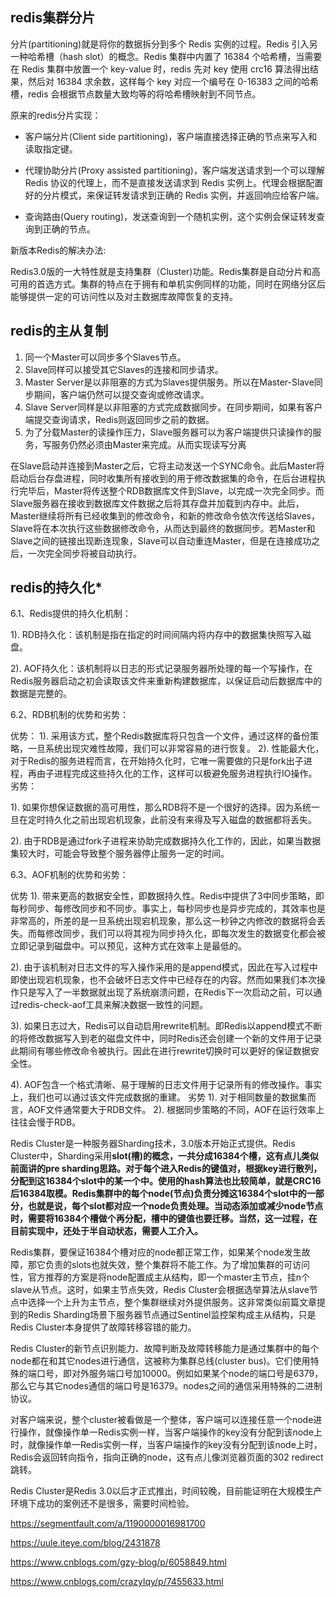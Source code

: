 ## redis集群分片

分片(partitioning)就是将你的数据拆分到多个 Redis 实例的过程。Redis 引入另一种哈希槽（hash slot）的概念。Redis 集群中内置了 16384 个哈希槽，当需要在 Redis 集群中放置一个 key-value 时，redis 先对 key 使用 crc16 算法得出结果，然后对 16384 求余数，这样每个 key 对应一个编号在 0-16383 之间的哈希槽，redis 会根据节点数量大致均等的将哈希槽映射到不同节点。

原来的redis分片实现：

- 客户端分片(Client side partitioning)，客户端直接选择正确的节点来写入和读取指定键。

- 代理协助分片(Proxy assisted partitioning)，客户端发送请求到一个可以理解 Redis 协议的代理上，而不是直接发送请求到 Redis 实例上。代理会根据配置好的分片模式，来保证转发请求到正确的 Redis 实例，并返回响应给客户端。

- 查询路由(Query routing)，发送查询到一个随机实例，这个实例会保证转发查询到正确的节点。 

新版本Redis的解决办法:

Redis3.0版的一大特性就是支持集群（Cluster)功能。Redis集群是自动分片和高可用的首选方式。集群的特点在于拥有和单机实例同样的功能，同时在网络分区后能够提供一定的可访问性以及对主数据库故障恢复的支持。

## redis的主从复制

1. 同一个Master可以同步多个Slaves节点。
2. Slave同样可以接受其它Slaves的连接和同步请求。
3. Master Server是以非阻塞的方式为Slaves提供服务。所以在Master-Slave同步期间，客户端仍然可以提交查询或修改请求。
4. Slave Server同样是以非阻塞的方式完成数据同步。在同步期间，如果有客户端提交查询请求，Redis则返回同步之前的数据。
5. 为了分载Master的读操作压力，Slave服务器可以为客户端提供只读操作的服务，写服务仍然必须由Master来完成。从而实现读写分离

在Slave启动并连接到Master之后，它将主动发送一个SYNC命令。此后Master将启动后台存盘进程，同时收集所有接收到的用于修改数据集的命令，在后台进程执行完毕后，Master将传送整个RDB数据库文件到Slave，以完成一次完全同步。而Slave服务器在接收到数据库文件数据之后将其存盘并加载到内存中。此后，Master继续将所有已经收集到的修改命令，和新的修改命令依次传送给Slaves，Slave将在本次执行这些数据修改命令，从而达到最终的数据同步。若Master和Slave之间的链接出现断连现象，Slave可以自动重连Master，但是在连接成功之后，一次完全同步将被自动执行。 





## redis的持久化*

6.1、Redis提供的持久化机制： 

1). RDB持久化：该机制是指在指定的时间间隔内将内存中的数据集快照写入磁盘。 

2). AOF持久化：该机制将以日志的形式记录服务器所处理的每一个写操作，在Redis服务器启动之初会读取该文件来重新构建数据库，以保证启动后数据库中的数据是完整的。

6.2、RDB机制的优势和劣势：

优势：
1). 采用该方式，整个Redis数据库将只包含一个文件，通过这样的备份策略，一旦系统出现灾难性故障，我们可以非常容易的进行恢复。
2). 性能最大化，对于Redis的服务进程而言，在开始持久化时，它唯一需要做的只是fork出子进程，再由子进程完成这些持久化的工作，这样可以极避免服务进程执行IO操作。
劣势：

1). 如果你想保证数据的高可用性，那么RDB将不是一个很好的选择。因为系统一旦在定时持久化之前出现宕机现象，此前没有来得及写入磁盘的数据都将丢失。

2). 由于RDB是通过fork子进程来协助完成数据持久化工作的，因此，如果当数据集较大时，可能会导致整个服务器停止服务一定的时间。

6.3、AOF机制的优势和劣势： 

优势
1). 带来更高的数据安全性，即数据持久性。Redis中提供了3中同步策略，即每秒同步、每修改同步和不同步。事实上，每秒同步也是异步完成的，其效率也是非常高的，所差的是一旦系统出现宕机现象，那么这一秒钟之内修改的数据将会丢失。而每修改同步，我们可以将其视为同步持久化，即每次发生的数据变化都会被立即记录到磁盘中。可以预见，这种方式在效率上是最低的。

2). 由于该机制对日志文件的写入操作采用的是append模式，因此在写入过程中即使出现宕机现象，也不会破坏日志文件中已经存在的内容。然而如果我们本次操作只是写入了一半数据就出现了系统崩溃问题，在Redis下一次启动之前，可以通过redis-check-aof工具来解决数据一致性的问题。

3). 如果日志过大，Redis可以自动启用rewrite机制。即Redis以append模式不断的将修改数据写入到老的磁盘文件中，同时Redis还会创建一个新的文件用于记录此期间有哪些修改命令被执行。因此在进行rewrite切换时可以更好的保证数据安全性。

4). AOF包含一个格式清晰、易于理解的日志文件用于记录所有的修改操作。事实上，我们也可以通过该文件完成数据的重建。
劣势
1). 对于相同数量的数据集而言，AOF文件通常要大于RDB文件。
2). 根据同步策略的不同，AOF在运行效率上往往会慢于RDB。





Redis Cluster是一种服务器Sharding技术，3.0版本开始正式提供。Redis Cluster中，Sharding采用**slot(槽)的概念，一共分成16384个槽，这有点儿类似前面讲的pre sharding思路。对于每个进入Redis的键值对，根据key进行散列，分配到这16384个slot中的某一个中。使用的hash算法也比较简单，就是CRC16后16384取模。Redis集群中的每个node(节点)负责分摊这16384个slot中的一部分，也就是说，每个slot都对应一个node负责处理。当动态添加或减少node节点时，需要将16384个槽做个再分配，槽中的键值也要迁移。当然，这一过程，在目前实现中，还处于半自动状态，需要人工介入。**

 

Redis集群，要保证16384个槽对应的node都正常工作，如果某个node发生故障，那它负责的slots也就失效，整个集群将不能工作。为了增加集群的可访问性，官方推荐的方案是将node配置成主从结构，即一个master主节点，挂n个slave从节点。这时，如果主节点失效，Redis Cluster会根据选举算法从slave节点中选择一个上升为主节点，整个集群继续对外提供服务。这非常类似前篇文章提到的Redis Sharding场景下服务器节点通过Sentinel监控架构成主从结构，只是Redis Cluster本身提供了故障转移容错的能力。

 

Redis Cluster的新节点识别能力、故障判断及故障转移能力是通过集群中的每个node都在和其它nodes进行通信，这被称为集群总线(cluster bus)。它们使用特殊的端口号，即对外服务端口号加10000。例如如果某个node的端口号是6379，那么它与其它nodes通信的端口号是16379。nodes之间的通信采用特殊的二进制协议。

 

对客户端来说，整个cluster被看做是一个整体，客户端可以连接任意一个node进行操作，就像操作单一Redis实例一样，当客户端操作的key没有分配到该node上时，就像操作单一Redis实例一样，当客户端操作的key没有分配到该node上时，Redis会返回转向指令，指向正确的node，这有点儿像浏览器页面的302 redirect跳转。

Redis Cluster是Redis 3.0以后才正式推出，时间较晚，目前能证明在大规模生产环境下成功的案例还不是很多，需要时间检验。





https://segmentfault.com/a/1190000016981700



https://uule.iteye.com/blog/2431878



https://www.cnblogs.com/gzy-blog/p/6058849.html



https://www.cnblogs.com/crazylqy/p/7455633.html